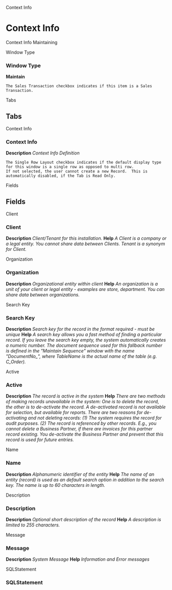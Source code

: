 
Context Info
# Context Info


Context Info Maintaining

Window Type
### Window Type

**Maintain**

```
The Sales Transaction checkbox indicates if this item is a Sales Transaction.
```

Tabs
## Tabs


Context Info
### Context Info

**Description**
 *Context Info Definition*

```
The Single Row Layout checkbox indicates if the default display type for this window is a single row as opposed to multi row.
If not selected, the user cannot create a new Record.  This is automatically disabled, if the Tab is Read Only.
```
Fields
## Fields


Client
### Client

**Description**
 *Client/Tenant for this installation.*
**Help**
 *A Client is a company or a legal entity. You cannot share data between Clients. Tenant is a synonym for Client.*

Organization
### Organization

**Description**
 *Organizational entity within client*
**Help**
 *An organization is a unit of your client or legal entity - examples are store, department. You can share data between organizations.*

Search Key
### Search Key

**Description**
 *Search key for the record in the format required - must be unique*
**Help**
 *A search key allows you a fast method of finding a particular record.
If you leave the search key empty, the system automatically creates a numeric number.  The document sequence used for this fallback number is defined in the "Maintain Sequence" window with the name "DocumentNo_<TableName>", where TableName is the actual name of the table (e.g. C_Order).*

Active
### Active

**Description**
 *The record is active in the system*
**Help**
 *There are two methods of making records unavailable in the system: One is to delete the record, the other is to de-activate the record. A de-activated record is not available for selection, but available for reports.
There are two reasons for de-activating and not deleting records:
(1) The system requires the record for audit purposes.
(2) The record is referenced by other records. E.g., you cannot delete a Business Partner, if there are invoices for this partner record existing. You de-activate the Business Partner and prevent that this record is used for future entries.*

Name
### Name

**Description**
 *Alphanumeric identifier of the entity*
**Help**
 *The name of an entity (record) is used as an default search option in addition to the search key. The name is up to 60 characters in length.*

Description
### Description

**Description**
 *Optional short description of the record*
**Help**
 *A description is limited to 255 characters.*

Message
### Message

**Description**
 *System Message*
**Help**
 *Information and Error messages*

SQLStatement
### SQLStatement

